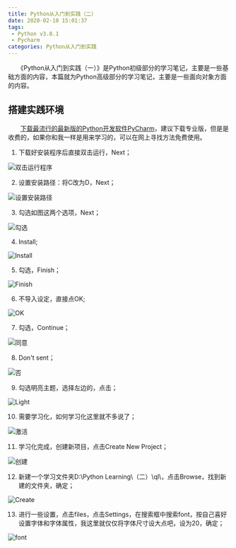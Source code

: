 ```yaml
---
title: Python从入门到实践（二）
date: 2020-02-10 15:01:37
tags:
 - Python v3.8.1
 - Pycharm
categories: Python从入门到实践
---
```


　　《Python从入门到实践（一）》是Python初级部分的学习笔记，主要是一些基础方面的内容，本篇就为Python高级部分的学习笔记，主要是一些面向对象方面的内容。

<!--more-->

## 搭建实践环境

　　[下载最流行的最新版的Python开发软件PyCharm](https://www.jetbrains.com/pycharm/download/)，建议下载专业版，但是是收费的，如果你和我一样是用来学习的，可以在网上寻找方法免费使用。

1. 下载好安装程序后直接双击运行，Next；

![双击运行程序](https://image.ql-isaac.cn/Python-Learning（二）/双击运行程序.png)

2. 设置安装路径：将C改为D，Next；

![设置安装路径](https://image.ql-isaac.cn/Python-Learning（二）/设置安装路径.png)

3. 勾选如图这两个选项，Next；

![勾选](https://image.ql-isaac.cn/Python-Learning（二）/勾选.png)

4. Install;

![Install](https://image.ql-isaac.cn/Python-Learning（二）/Install.png)

5. 勾选，Finish；

![Finish](https://image.ql-isaac.cn/Python-Learning（二）/Finish.png)

6. 不导入设定，直接点OK;

![OK](https://image.ql-isaac.cn/Python-Learning（二）/OK.png)

7. 勾选，Continue；

![同意](https://image.ql-isaac.cn/Python-Learning（二）/同意.png)

8. Don't sent；

![否](https://image.ql-isaac.cn/Python-Learning（二）/否.png)

9. 勾选明亮主题，选择左边的，点击；

![Light](https://image.ql-isaac.cn/Python-Learning（二）/Light.png)

10. 需要学习化，如何学习化这里就不多说了；

![激活](https://image.ql-isaac.cn/Python-Learning（二）/激活.png)

11. 学习化完成，创建新项目，点击Create New Project；

![创建](https://image.ql-isaac.cn/Python-Learning（二）/创建.png)

12. 新建一个学习文件夹D:\Python Learning\\（二）\ql\，点击Browse，找到新建的文件夹，确定；

![Create](https://image.ql-isaac.cn/Python-Learning（二）/Create.png)

13. 进行一些设置，点击files，点击Settings，在搜索框中搜索font，按自己喜好设置字体和字体属性，我这里就仅仅将字体尺寸设大点吧，设为20，确定；

![font](https://image.ql-isaac.cn/Python-Learning（二）/font.png)
